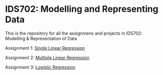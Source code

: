 # IDS702: Modelling and Representing Data

This is the repository for all the assignmens and projects in IDS702: Modelling &amp; Representation of Data


Assignment 1: [Single Linear Regression](https://github.com/YZhu0225/IDS702_Modelling_and_Representing_Data/tree/main/Single%20Linear%20Regression)

Assignment 2: [Multiple Linear Regression](https://github.com/YZhu0225/IDS702_Modelling_and_Representing_Data/tree/main/Multiple%20Linear%20Regression)

Assignment 3: [Logistic Regression](https://github.com/YZhu0225/IDS702_Modelling_and_Representing_Data/tree/main/Logistic%20Regression)

